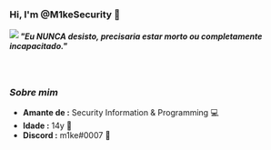 ### Hi, I'm @M1keSecurity 👋

<img align="left" src="https://orhun.dev/img/crow.png">

<h5>⁠"Eu NUNCA desisto, precisaria estar morto ou completamente incapacitado."</h5>

<br>

### <i>Sobre mim</i>

-  **Amante de :** Security Information & Programming 💻
-  **Idade :** 14y 🎉
-  **Discord :** m1ke#0007 🎈
